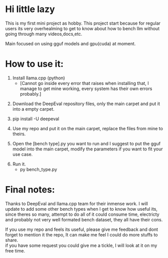 # Hi little lazy
This is my first mini project as hobby.
This project start because for regular users its very overhealming to get to know about how to bench llm without going through many videos,docs,etc.

Main focused on using gguf models and gpu(cuda) at moment.

# How to use it:

1. Install llama.cpp (python) 
   - [Cannot go inside every error that raises when installing that, I manage to get mine working, every system has their own errors probably.]
>
2. Download the DeepEval repository files, only the main carpet and put it into a empty carpet.
>
3. pip install -U deepeval
>
4. Use my repo and put it on the main carpet, replace the files from mine to theirs.
>
5. Open the [bench type].py you want to run and I suggest to put the gguf model into the main carpet, modify the parameters if you want to fit your use case.
>
6. Run it.
    - py bench_type.py




# Final notes:
Thanks to DeepEval and llama.cpp team for their inmense work.
I will update to add some other bench types when I get to know how useful its, since theres so many,
attempt to do all of it could consume time, electricty and probably not very well formated bench dataset, they all have their cons.

If you use my repo and feels its useful, please give me feedback and dont forget to mention it the repo, It can make me feel I could do more stuffs to share.\
if you have some request you could give me a tickle, I will look at it on my free time.
